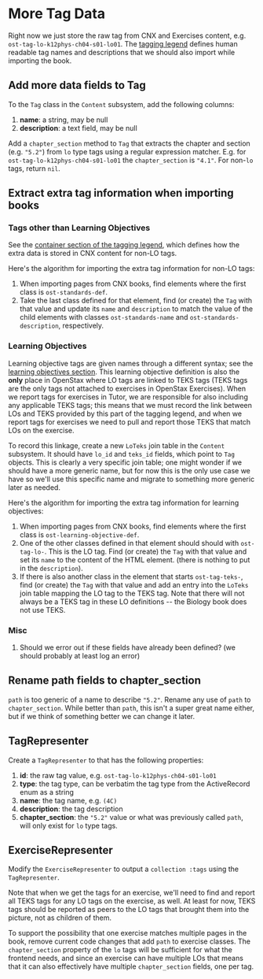 # More Tag Data

Right now we just store the raw tag from CNX and Exercises content, e.g. `ost-tag-lo-k12phys-ch04-s01-lo01`.
The [tagging legend](https://github.com/openstax/tagging-legend/blob/master/README.md) defines human readable
tag names and descriptions that we should also import while importing the book.

## Add more data fields to Tag

To the `Tag` class in the `Content` subsystem, add the following columns:

1. **name**: a string, may be null
2. **description**: a text field, may be null

Add a `chapter_section` method to `Tag` that extracts the chapter and section (e.g. `"5.2"`) from
`lo` type tags using a regular expression matcher. E.g. for `ost-tag-lo-k12phys-ch04-s01-lo01` the
`chapter_section` is `"4.1"`.  For non-`lo` tags, return `nil`.

## Extract extra tag information when importing books

### Tags other than Learning Objectives

See the [container section of the tagging legend](https://github.com/openstax/tagging-legend/blob/master/README.md#container),
which defines how the extra data is stored in CNX content for non-LO tags.

Here's the algorithm for importing the extra tag information for non-LO tags:

1. When importing pages from CNX books, find elements where the first class is
   `ost-standards-def`.
2. Take the last class defined for that element, find (or create) the `Tag` with that
   value and update its `name` and `description` to match the value of the child elements with
   classes `ost-standards-name` and `ost-standards-description`, respectively.

### Learning Objectives

Learning objective tags are given names through a different syntax; see the [learning objectives section](https://github.com/openstax/tagging-legend/blob/master/README.md#learning-objectives-defined).  This learning objective definition is also the **only** place
in OpenStax where LO tags are linked to TEKS tags (TEKS tags are the only tags not attached to exercises in OpenStax
Exercises).  When we report tags for exercises in Tutor, we are responsible for also including any applicable TEKS tags;
this means that we must record the link between LOs and TEKS provided by this part of the tagging legend, and when we
report tags for exercises we need to pull and report those TEKS that match LOs on the exercise.

To record this linkage, create a new `LoTeks` join table in the `Content` subsystem.  It should have `lo_id` and `teks_id` fields,
which point to `Tag` objects.  This is clearly a very specific join table; one might wonder if we should
have a more generic name, but for now this is the only use case we have so we'll use this specific
name and migrate to something more generic later as needed.

Here's the algorithm for importing the extra tag information for learning objectives:

1. When importing pages from CNX books, find elements where the first class is
  `ost-learning-objective-def`.
2. One of the other classes defined in that element should should with `ost-tag-lo-`.
   This is the LO tag.  Find (or create) the `Tag` with that value and set its `name` to the
   content of the HTML element. (there is nothing to put in the `description`).
3. If there is also another class in the element that starts `ost-tag-teks-`,
   find (or create) the `Tag` with that value and add an entry into the `LoTeks`
   join table mapping the LO tag to the TEKS tag.  Note that there will not always be a TEKS
   tag in these LO definitions -- the Biology book does not use TEKS.

### Misc

1. Should we error out if these fields have already been defined? (we should probably at least log an error)

## Rename path fields to chapter_section

`path` is too generic of a name to describe `"5.2"`.  Rename any use of `path` to `chapter_section`.
While better than `path`, this isn't a super great name either, but if we think of something better we can change it later.

## TagRepresenter

Create a `TagRepresenter` to that has the following properties:

1. **id**: the raw tag value, e.g. `ost-tag-lo-k12phys-ch04-s01-lo01`
5. **type**: the tag type, can be verbatim the tag type from the ActiveRecord enum as a string
2. **name**: the tag name, e.g. `(4C)`
3. **description**: the tag description
4. **chapter_section**: the `"5.2"` value or what was previously called `path`, will only
   exist for `lo` type tags.

## ExerciseRepresenter

Modify the `ExerciseRepresenter` to output a `collection :tags` using the `TagRepresenter`.

Note that when we get the tags for an exercise, we'll need to find and report all TEKS tags
for any LO tags on the exercise, as well.  At least for now, TEKS tags should be reported as
peers to the LO tags that brought them into the picture, not as children of them.

To support the possibility that one exercise matches multiple pages in the book, remove
current code changes that add `path` to exercise classes.  The `chapter_section` property of the
`lo` tags will be sufficient for what the frontend needs, and since an exercise can have
multiple LOs that means that it can also effectively have multiple `chapter_section` fields,
one per tag.
